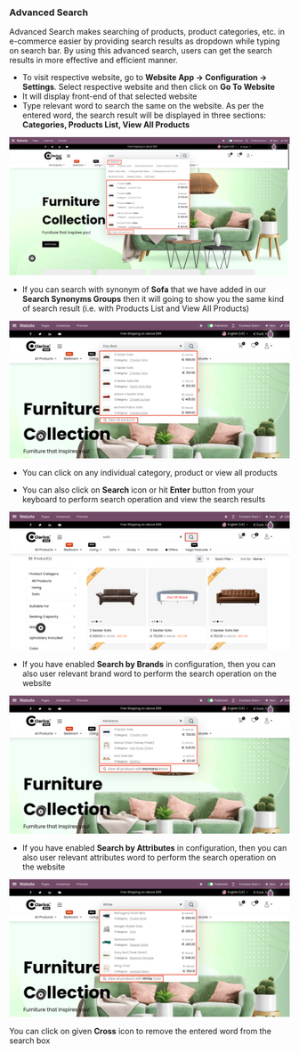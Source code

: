 
### Advanced Search

Advanced Search makes searching of products, product categories, etc. in e-commerce easier by providing search results as dropdown while typing on search bar. By using this advanced search, users can get the search results in more effective and efficient manner.


* To visit respective website, go to **Website App -> Configuration -> Settings**. Select respective website and then click on **Go To Website**
* It will display front-end of that selected website
* Type relevant word to search the same on the website. As per the entered word, the search result will be displayed in three sections: **Categories, Products List, View All Products**

![](./images/as6.png)

* If you can search with synonym of **Sofa** that we have added in our **Search Synonyms Groups** then it will going to show you the same kind of search result (i.e. with Products List and View All Products)

![](./images/as7.png)

* You can click on any individual category, product or view all products

* You can also click on **Search** icon or hit **Enter** button from your keyboard to perform search operation and view the search results

![](./images/as8.png)

* If you have enabled **Search by Brands** in configuration, then you can also user relevant brand word to perform the search operation on the website

![](./images/as9.png)

* If you have enabled **Search by Attributes** in configuration, then you can also user relevant attributes word to perform the search operation on the website

![](./images/as10.png)

You can click on given **Cross** icon to remove the entered word from the search box

